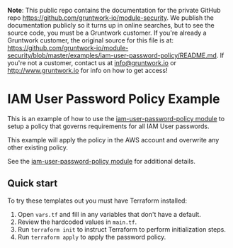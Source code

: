 **Note**: This public repo contains the documentation for the private GitHub repo <https://github.com/gruntwork-io/module-security>.
We publish the documentation publicly so it turns up in online searches, but to see the source code, you must be a Gruntwork customer.
If you're already a Gruntwork customer, the original source for this file is at: <https://github.com/gruntwork-io/module-security/blob/master/examples/iam-user-password-policy/README.md>.
If you're not a customer, contact us at <info@gruntwork.io> or <http://www.gruntwork.io> for info on how to get access!

# IAM User Password Policy Example

This is an example of how to use the [iam-user-password-policy module](/modules/iam-user-password-policy) to setup a
policy that governs requirements for all IAM User passwords.

This example will apply the policy in the AWS account and overwrite any other existing policy.

See the [iam-user-password-policy module](/modules/iam-user-password-policy) for additional details.

## Quick start

To try these templates out you must have Terraform installed:

1. Open `vars.tf` and fill in any variables that don't have a default.
1. Review the hardcoded values in `main.tf`.
1. Run `terraform init` to instruct Terraform to perform initialization steps.
1. Run `terraform apply` to apply the password policy.

